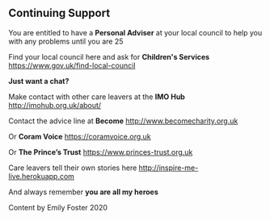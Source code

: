 ## Continuing Support

You are entitled to have a **Personal Adviser** at your local council to help you with any problems until you are 25

Find your local council here and ask for **Children's Services**
https://www.gov.uk/find-local-council


**Just want a chat?**

Make contact with other care leavers at the **IMO Hub**
http://imohub.org.uk/about/


Contact the advice line at **Become**
http://www.becomecharity.org.uk


Or **Coram Voice**
https://coramvoice.org.uk


Or **The Prince’s Trust**
https://www.princes-trust.org.uk



Care leavers tell their own stories here
http://inspire-me-live.herokuapp.com



And always remember **you are all my heroes**



Content by Emily Foster 2020
